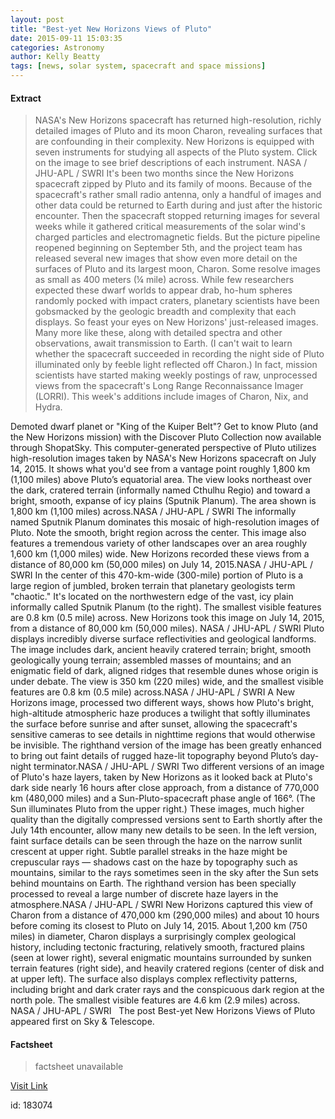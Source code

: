 ```yaml
---
layout: post
title: "Best-yet New Horizons Views of Pluto"
date: 2015-09-11 15:03:35
categories: Astronomy
author: Kelly Beatty
tags: [news, solar system, spacecraft and space missions]
---
```



#### Extract
>NASA's New Horizons spacecraft has returned high-resolution, richly detailed images of Pluto and its moon Charon, revealing surfaces that are confounding in their complexity.
New Horizons is equipped with seven instruments for studying all aspects of the Pluto system. Click on the image to see brief descriptions of each instrument. NASA / JHU-APL / SWRI 
It's been two months since the New Horizons spacecraft zipped by Pluto and its family of moons. Because of the spacecraft's rather small radio antenna, only a handful of images and other data could be returned to Earth during and just after the historic encounter. Then the spacecraft stopped returning images for several weeks while it gathered critical measurements of the solar wind's charged particles and electromagnetic fields.
But the picture pipeline reopened beginning on September 5th, and the project team has released several new images that show even more detail on the surfaces of Pluto and its largest moon, Charon. Some resolve images as small as 400 meters (¼ mile) across. While few researchers expected these dwarf worlds to appear drab, ho-hum spheres randomly pocked with impact craters, planetary scientists have been gobsmacked by the geologic breadth and complexity that each displays.
So feast your eyes on New Horizons' just-released images. Many more like these, along with detailed spectra and other observations, await transmission to Earth. (I can't wait to learn whether the spacecraft succeeded in recording the night side of Pluto illuminated only by feeble light reflected off Charon.) In fact, mission scientists have started making weekly postings of raw, unprocessed views from the spacecraft's Long Range Reconnaissance Imager (LORRI). This week's additions include images of Charon, Nix, and Hydra.

Demoted dwarf planet or "King of the Kuiper Belt"? Get to know Pluto (and the New Horizons mission) with the Discover Pluto Collection now available through ShopatSky.
This computer-generated perspective of Pluto utilizes high-resolution images taken by NASA's New Horizons spacecraft on July 14, 2015. It shows what you'd see from a vantage point roughly 1,800 km (1,100 miles) above Pluto’s equatorial area. The view looks northeast over the dark, cratered terrain (informally named Cthulhu Regio) and toward a bright, smooth, expanse of icy plains (Sputnik Planum). The area shown is 1,800 km (1,100 miles) across.NASA / JHU-APL / SWRI
The informally named Sputnik Planum dominates this mosaic of high-resolution images of Pluto. Note the smooth, bright region across the center. This image also features a tremendous variety of other landscapes over an area roughly 1,600 km (1,000 miles) wide. New Horizons recorded these views from a distance of 80,000 km (50,000 miles) on July 14, 2015.NASA / JHU-APL / SWRI
In the center of this 470-km-wide (300-mile) portion of Pluto is a large region of jumbled, broken terrain that planetary geologists term "chaotic." It's located on the northwestern edge of the vast, icy plain informally called Sputnik Planum (to the right). The smallest visible features are 0.8 km (0.5 mile) across. New Horizons took this image on July 14, 2015, from a distance of 80,000 km (50,000 miles).  NASA / JHU-APL / SWRI
Pluto displays incredibly diverse surface reflectivities and geological landforms. The image includes dark, ancient heavily cratered terrain; bright, smooth geologically young terrain; assembled masses of mountains; and an enigmatic field of dark, aligned ridges that resemble dunes whose origin is under debate. The view is 350 km (220 miles) wide, and the smallest visible features are 0.8 km (0.5 mile) across.NASA / JHU-APL / SWRI
A New Horizons image, processed two different ways, shows how Pluto's bright, high-altitude atmospheric haze produces a twilight that softly illuminates the surface before sunrise and after sunset, allowing the spacecraft's sensitive cameras to see details in nighttime regions that would otherwise be invisible. The righthand version of the image has been greatly enhanced to bring out faint details of rugged haze-lit topography beyond Pluto’s day-night terminator.NASA / JHU-APL / SWRI
Two different versions of an image of Pluto's haze layers, taken by New Horizons as it looked back at Pluto's dark side nearly 16 hours after close approach, from a distance of 770,000 km (480,000 miles) and a Sun-Pluto-spacecraft phase angle of 166°. (The Sun illuminates Pluto from the upper right.) These images, much higher quality than the digitally compressed versions sent to Earth shortly after the July 14th encounter, allow many new details to be seen. In the left version, faint surface details can be seen through the haze on the narrow sunlit crescent at upper right. Subtle parallel streaks in the haze might be crepuscular rays — shadows cast on the haze by topography such as mountains, similar to the rays sometimes seen in the sky after the Sun sets behind mountains on Earth. The righthand version has been specially processed to reveal a large number of discrete haze layers in the atmosphere.NASA / JHU-APL / SWRI
New Horizons captured this view of Charon from a distance of 470,000 km (290,000 miles) and about 10 hours before coming its closest to Pluto on July 14, 2015. About 1,200 km (750 miles) in diameter, Charon displays a surprisingly complex geological history, including tectonic fracturing, relatively smooth, fractured plains (seen at lower right), several enigmatic mountains surrounded by sunken terrain features (right side), and heavily cratered regions (center of disk and at upper left). The surface also displays complex reflectivity patterns, including bright and dark crater rays and the conspicuous dark region at the north pole. The smallest visible features are 4.6 km (2.9 miles) across. NASA / JHU-APL / SWRI
&nbsp;
The post Best-yet New Horizons Views of Pluto appeared first on Sky &amp; Telescope.

#### Factsheet
>factsheet unavailable

[Visit Link](http://www.skyandtelescope.com/astronomy-news/dramatic-new-horizons-views-of-pluto-and-charon-091120155/)

id:  183074
